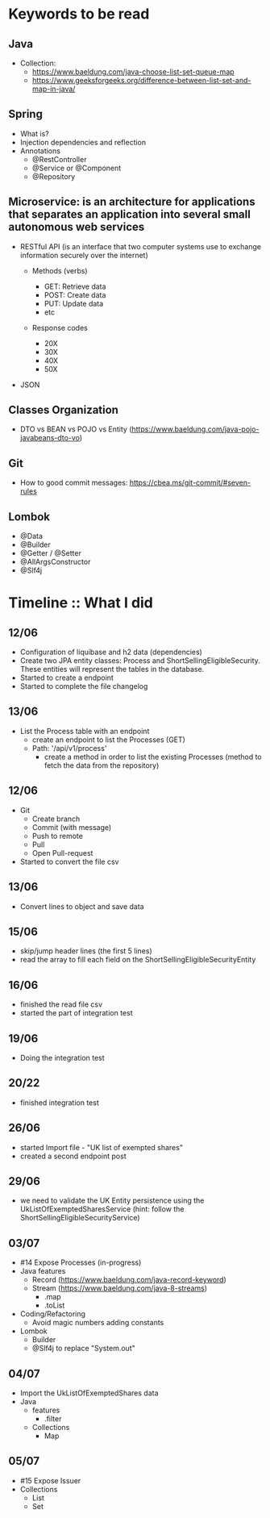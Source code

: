 # Keywords to be read

## Java

- Collection:
  - https://www.baeldung.com/java-choose-list-set-queue-map
  - https://www.geeksforgeeks.org/difference-between-list-set-and-map-in-java/

## Spring

- What is?
- Injection dependencies and reflection
- Annotations
  - @RestController
  - @Service or @Component
  - @Repository

## Microservice: is an architecture for applications that separates an application into several small autonomous web services
- RESTful API (is an interface that two computer systems use to exchange information securely over the internet)
  - Methods (verbs)
    - GET: Retrieve data 
    - POST: Create data 
    - PUT: Update data
    - etc
		
  - Response codes
      - 20X
      - 30X
      - 40X
      - 50X 
	
- JSON

## Classes Organization
- DTO vs BEAN vs POJO vs Entity (https://www.baeldung.com/java-pojo-javabeans-dto-vo)

## Git
- How to good commit messages: https://cbea.ms/git-commit/#seven-rules

## Lombok
- @Data
- @Builder
- @Getter / @Setter
- @AllArgsConstructor
- @Slf4j

# Timeline :: What I did 

## 12/06
- Configuration of liquibase and h2 data (dependencies)
- Create two JPA entity classes: Process and ShortSellingEligibleSecurity. These entities will represent the tables in the database.
- Started to create a endpoint 
- Started to complete the file changelog 

## 13/06
- List the Process table with an endpoint
  - create an endpoint to list the Processes (GET)
  - Path: '/api/v1/process' 
    - create a method in order to list the existing Processes (method to fetch the data from the repository)
		
## 12/06
- Git 	
  - Create branch
  - Commit (with message)
  - Push to remote
  - Pull
  - Open Pull-request
- Started to convert the file csv
     
## 13/06
- Convert lines to object and save data 
     
## 15/06
- skip/jump header lines (the first 5 lines)
- read the array to fill each field on the ShortSellingEligibleSecurityEntity
     	
## 16/06	
- finished the read file csv 
- started the part of integration test 
  
## 19/06  
- Doing the integration test 
    
## 20/22
- finished integration test 
    
## 26/06
- started Import file - "UK list of exempted shares"
- created a second endpoint post
    
## 29/06
- we need to validate the UK Entity persistence using the UkListOfExemptedSharesService (hint: follow the ShortSellingEligibleSecurityService)

## 03/07
- #14 Expose Processes (in-progress)
- Java features
	- Record (https://www.baeldung.com/java-record-keyword)
    - Stream (https://www.baeldung.com/java-8-streams)
      - .map
      - .toList
- Coding/Refactoring    
  - Avoid magic numbers adding constants
- Lombok
  - Builder 
  - @Slf4j to replace "System.out"

## 04/07
- Import the UkListOfExemptedShares data
- Java 
  - features
      - .filter
  - Collections
      - Map
      
## 05/07
- #15 Expose Issuer
- Collections 
  - List
  - Set
